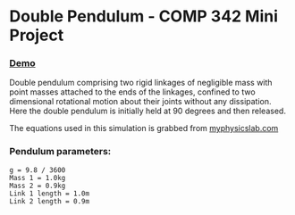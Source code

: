 # Double Pendulum - COMP 342 Mini Project

### [Demo](https://adityathebe.github.io/KU/COMP%20342/Project)

Double pendulum comprising two rigid linkages of negligible mass with point masses attached to the ends of the linkages, confined to two dimensional rotational motion about their joints without any dissipation. Here the double pendulum is initially held at 90 degrees and then released.

The equations used in this simulation is grabbed from [myphysicslab.com](https://www.myphysicslab.com/pendulum/double-pendulum-en.html)


### Pendulum parameters:
```
g = 9.8 / 3600 
Mass 1 = 1.0kg
Mass 2 = 0.9kg
Link 1 length = 1.0m
Link 2 length = 0.9m
```
